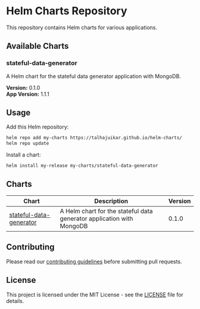 # Helm Charts Repository

This repository contains Helm charts for various applications.

## Available Charts

### stateful-data-generator
A Helm chart for the stateful data generator application with MongoDB.

**Version:** 0.1.0  
**App Version:** 1.1.1

## Usage

Add this Helm repository:

```bash
helm repo add my-charts https://talhajuikar.github.io/helm-charts/
helm repo update
```

Install a chart:

```bash
helm install my-release my-charts/stateful-data-generator
```

## Charts

| Chart | Description | Version |
|-------|-------------|---------|
| [stateful-data-generator](./stateful-data-generator/) | A Helm chart for the stateful data generator application with MongoDB | 0.1.0 |

## Contributing

Please read our [contributing guidelines](CONTRIBUTING.md) before submitting pull requests.

## License

This project is licensed under the MIT License - see the [LICENSE](LICENSE) file for details.
